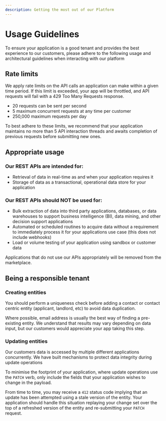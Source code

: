 ```yaml
---
description: Getting the most out of our Platform
---
```


# Usage Guidelines

To ensure your application is a good tenant and provides the best experience to our customers, please adhere to the following usage and architectural guidelines when interacting with our platform

## Rate limits

We apply rate limits on the API calls an application can make within a given time period. If this limit is exceeded, your app will be throttled, and API requests will fail with a 429 Too Many Requests response. 

* 20 requests can be sent per second
* 5 maximum concurrent requests at any time per customer 
* 250,000 maximum requests per day 

To best adhere to these limits, we recommend that your application maintains no more than 5 API interaction threads and awaits completion of previous requests before submitting new ones.

## Appropriate usage

### Our REST APIs are intended for:

* Retrieval of data in real-time as and when your application requires it
* Storage of data as a transactional, operational data store for your application 

### Our REST APIs should NOT be used for:

* Bulk extraction of data into third party applications, databases, or data warehouses to support business intelligence \(BI\), data mining, and other decision support applications 
* Automated or scheduled routines to acquire data without a requirement to immediately process it for your applications use case \(this does not include webhooks\) 
* Load or volume testing of your application using sandbox or customer data 

Applications that do not use our APIs appropriately will be removed from the marketplace.

## Being a responsible tenant

### Creating entities 

You should perform a uniqueness check before adding a contact or contact centric entity \(applicant, landlord, etc\) to avoid data duplication. 

Where possible, email address is usually the best way of finding a pre-existing entity. We understand that results may vary depending on data input, but our customers would appreciate your app taking this step.

### Updating entities

Our customers data is accessed by multiple different applications concurrently. We have built mechanisms to protect data integrity during update operations

To minimise the footprint of your application, where update operations use the `PATCH` verb, only include the fields that your application wishes to change in the payload. 

From time to time, you may receive a `412` status code implying that an update has been attempted using a stale version of the entity. Your application should handle this situation replaying your change set over the top of a refreshed version of the entity and re-submitting your `PATCH` request.

